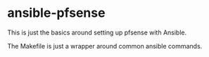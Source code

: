 ansible-pfsense
==============

This is just the basics around setting up pfsense with Ansible.

The Makefile is just a wrapper around common ansible commands.
